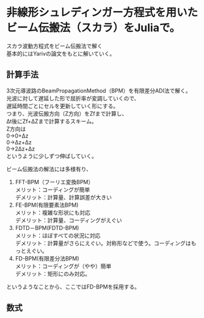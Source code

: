 # 非線形シュレディンガー方程式を用いたビーム伝搬法（スカラ）をJuliaで。
スカラ波動方程式をビーム伝搬法で解く  
基本的にはYarivの論文をもとに解いていく。  
  
## 計算手法
3次元導波路のBeamPropagationMethod（BPM）を有限差分ADI法で解く。  
光波に対して遅延した形で屈折率が変調していくので、  
遅延時間ごとにセルを更新していく形にする。  
つまり、光波伝搬方向（Z方向）をZfまで計算し、  
Δt後にZf+ΔZまで計算するスキーム。  
Z方向は  
0→0+Δz  
0→Δz+Δz  
0→2Δz+Δz  
というように少しずつ伸ばしていく。  
  
ビーム伝搬法の解法には多様有り、
1. FFT-BPM（フーリエ変換BPM）  
    メリット：コーディングが簡単  
    デメリット：計算量、計算誤差が大きい
2. FE-BPM(有限要素法BPM)  
    メリット：複雑な形状にも対応  
    デメリット：計算量、コーディングがえぐい
3. FDTD－BPM(FDTD-BPM)  
    メリット：ほぼすべての状況に対応  
    デメリット：計算量がさらにえぐい。対称形などで使う。コーディングはもっとえぐい。
4. FD-BPM(有限差分法BPM)  
    メリット：コーディングが（やや）簡単  
    デメリット：矩形にのみ対応。

というようなことから、ここではFD-BPMを採用する。  

## 数式

